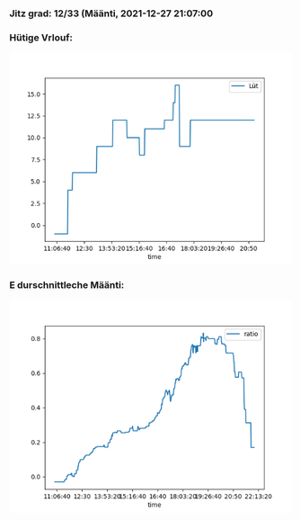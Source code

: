 ### Jitz grad: 12/33 (Määnti, 2021-12-27 21:07:00

### Hütige Vrlouf:
![Graph](Today.png)

### E durschnittleche Määnti:
![Graph](Määnti.png)